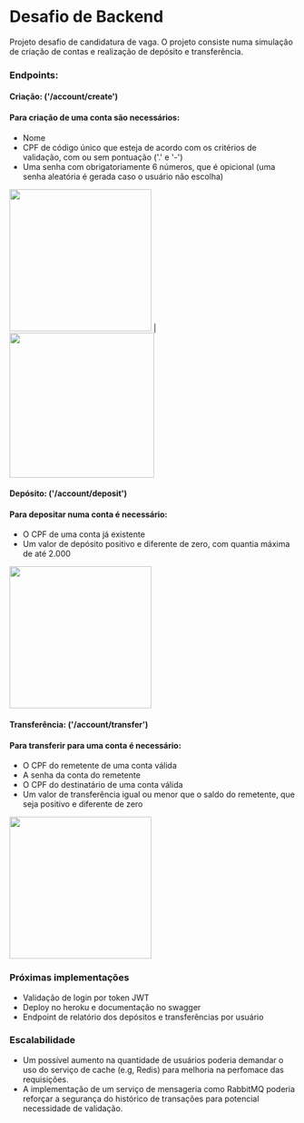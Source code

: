 # Desafio de Backend

Projeto desafio de candidatura de vaga. O projeto consiste numa simulação de criação de contas e realização de depósito e transferência.

### Endpoints:

#### **Criação: ('/account/create')**
#### Para criação de uma conta são necessários:
- Nome
- CPF de código único que esteja de acordo com os critérios de validação, com ou sem pontuação ('.' e '-')
- Uma senha com obrigatoriamente 6 números, que é opicional (uma senha aleatória é gerada caso o usuário não escolha)


<img src="https://user-images.githubusercontent.com/88559780/187524844-92b31199-3b5b-488c-a599-7ce161e1f1c9.png" width="250"/> |
<img src="https://user-images.githubusercontent.com/88559780/187525041-3f16689f-68db-4436-adfb-fa0acd16f9cd.png" width="255"/>


#### **Depósito: ('/account/deposit')**
#### Para depositar numa conta é necessário:
- O CPF de uma conta já existente
- Um valor de depósito positivo e diferente de zero, com quantia máxima de até 2.000

<img src="https://user-images.githubusercontent.com/88559780/187525384-edae30ae-1230-409e-9074-67552401e798.png" width="250"/>


#### **Transferência: ('/account/transfer')**
#### Para transferir para uma conta é necessário:
- O CPF do remetente de uma conta válida
- A senha da conta do remetente
- O CPF do destinatário de uma conta válida
- Um valor de transferência igual ou menor que o saldo do remetente, que seja positivo e diferente de zero


<img src="https://user-images.githubusercontent.com/88559780/187525668-82c10b64-f6ff-4ccf-bd6c-3e18e2690eca.png" width="250"/>



### Próximas implementações
- Validação de login por token JWT
- Deploy no heroku e documentação no swagger
- Endpoint de relatório dos depósitos e transferências por usuário

### Escalabilidade
- Um possível aumento na quantidade de usuários poderia demandar o uso do serviço de cache (e.g, Redis) para melhoria na perfomace das requisições.
- A implementação de um serviço de mensageria como RabbitMQ poderia reforçar a segurança do histórico de transações para potencial necessidade de validação.
